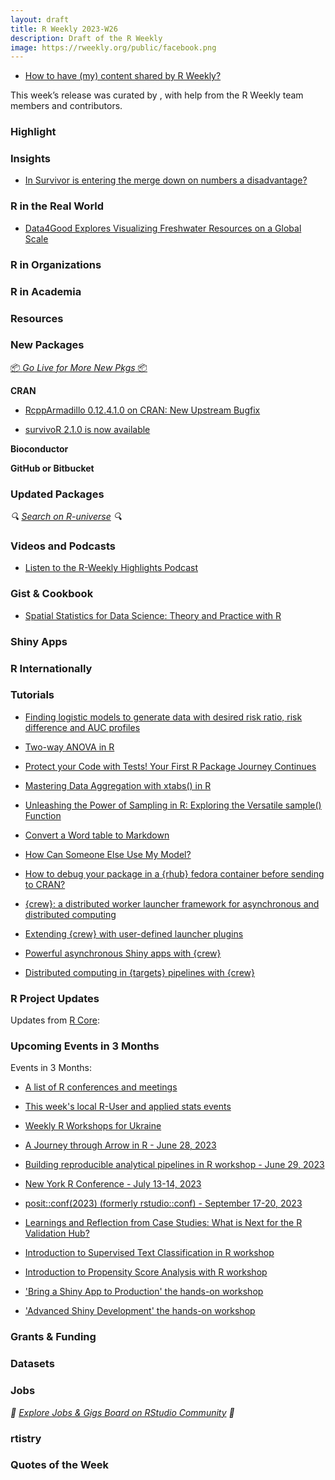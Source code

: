 ```yaml
---
layout: draft
title: R Weekly 2023-W26
description: Draft of the R Weekly
image: https://rweekly.org/public/facebook.png
---
```



+ [How to have (my) content shared by R Weekly?](https://github.com/rweekly/rweekly.org#how-to-have-my-content-shared-by-r-weekly)

This week’s release was curated by [](), with help from the R Weekly team members and contributors.



###  Highlight



### Insights

+ [In Survivor is entering the merge down on numbers a disadvantage?](http://gradientdescending.com/in-survivor-is-entering-the-merge-down-on-numbers-a-disadvantage/)

### R in the Real World

+ [Data4Good Explores Visualizing Freshwater Resources on a Global Scale](https://appsilon.com/visualizing-fresh-water-resources-data/)

###  R in Organizations



###  R in Academia



###  Resources



###  New Packages

<p class="added-hostname"><a href="https://rweekly.org/live" target="_blank" class="externalLink">📦 <i>Go Live for More New Pkgs</i> 📦</a></p>


**CRAN**

+ [RcppArmadillo 0.12.4.1.0 on CRAN: New Upstream Bugfix](http://dirk.eddelbuettel.com/blog/2023/06/19/#rcpparmadillo_0.12.4.1.0)

+ [survivoR 2.1.0 is now available](http://gradientdescending.com/survivor-2-1-0-is-now-available/)

**Bioconductor**



**GitHub or Bitbucket**



### Updated Packages

<i>🔍 [Search on R-universe](https://r-universe.dev/search/) 🔍</i>

###  Videos and Podcasts

* [Listen to the R-Weekly Highlights Podcast](https://rweekly.fireside.fm/)


### Gist & Cookbook

+ [Spatial Statistics for Data Science: Theory and Practice with R](https://www.paulamoraga.com/book-spatial/)

### Shiny Apps



### R Internationally



###  Tutorials

+ [Finding logistic models to generate data with desired risk ratio, risk difference and AUC profiles](https://www.rdatagen.net/post/2023-06-20-finding-coefficients-for-logistic-models-that-generate-data-with-desired-characteristics/)

+ [Two-way ANOVA in R](https://statsandr.com/blog/two-way-anova-in-r/)

+ [Protect your Code with Tests! Your First R Package Journey Continues](https://wazrak.com/writing-tests-for-your-first-r-package/)

+ [Mastering Data Aggregation with xtabs() in R](https://www.spsanderson.com/steveondata/posts/2023-06-20/index.html)

+ [Unleashing the Power of Sampling in R: Exploring the Versatile sample() Function](https://www.spsanderson.com/steveondata/posts/2023-06-21/index.html)

+ [Convert a Word table to Markdown](https://www.rostrum.blog/2023/06/21/wordup-tables/)

+ [How Can Someone Else Use My Model?](https://matthewrkaye.com/posts/series/doing-data-science/2023-06-20-how-can-others-use-my-model/how-can-others-use-my-model.html)

+ [How to debug your package in a {rhub} fedora container before sending to CRAN?](https://statnmap.com/2023-06-20-how-to-debug-your-package-in-a-rhub-fedora-container-before-sending-to-cran/)

+ [{crew}: a distributed worker launcher framework for asynchronous and distributed computing](https://wlandau.github.io/crew/)

+ [Extending {crew} with user-defined launcher plugins](https://wlandau.github.io/crew/articles/plugins.html)

+ [Powerful asynchronous Shiny apps with {crew}](https://wlandau.github.io/crew/articles/shiny.html)

+ [Distributed computing in {targets} pipelines with {crew}](https://books.ropensci.org/targets/crew.html)

<!--<div class="post-more-begin></div><div class="post-more-end"></div>-->

###  R Project Updates

Updates from [R Core](http://developer.r-project.org/blosxom.cgi/R-devel/NEWS):


###  Upcoming Events in 3 Months

Events in 3 Months:


+ [A list of R conferences and meetings](https://jumpingrivers.github.io/meetingsR/events.html)

+ [This week's local R-User and applied stats events](https://community.rstudio.com/c/irl)

+ [Weekly R Workshops for Ukraine](https://sites.google.com/view/dariia-mykhailyshyna/main/r-workshops-for-ukraine)


+ [A Journey through Arrow in R - June 28, 2023](https://ropensci.org/commcalls/jun2023-arrow/)

+ [Building reproducible analytical pipelines in R workshop - June 29, 2023](https://r-posts.com/building-reproducible-analytical-pipelines-in-r-workshop/)

+ [New York R Conference - July 13-14, 2023](https://rstats.ai/nyr.html)

+ [posit::conf(2023) (formerly rstudio::conf) - September 17-20, 2023](https://posit.co/conference/)

+ [Learnings and Reflection from Case Studies: What is Next for the R Validation Hub?](https://www.r-consortium.org/blog/2023/06/14/learnings-and-reflection-from-case-studies-what-is-next-for-the-r-validation-hub)

+ [Introduction to Supervised Text Classification in R workshop](https://r-posts.com/introduction-to-supervised-text-classification-in-r-workshop/)

+ [Introduction to Propensity Score Analysis with R workshop](https://r-posts.com/introduction-to-propensity-score-analysis-with-r-workshop/)

+ ['Bring a Shiny App to Production' the hands-on workshop](https://mirai-solutions.ch/news/2023/06/16/announce-shiny4-ws/)

+ ['Advanced Shiny Development' the hands-on workshop](https://mirai-solutions.ch/news/2023/06/09/announce-shiny3-ws/)

### Grants & Funding


### Datasets


### Jobs

<i>💼 [Explore Jobs & Gigs Board on RStudio Community](https://community.rstudio.com/c/jobs/) 💼</i>

###  rtistry


###  Quotes of the Week
